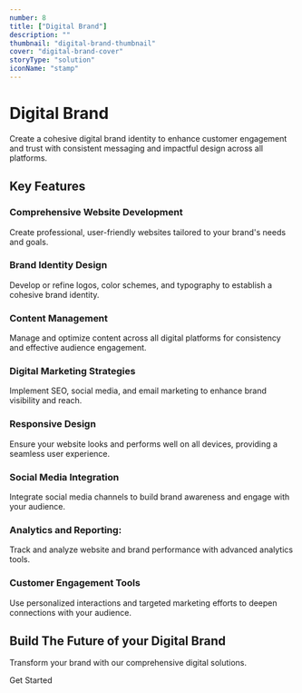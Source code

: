 ```yaml
---
number: 8
title: ["Digital Brand"]
description: ""
thumbnail: "digital-brand-thumbnail"
cover: "digital-brand-cover"
storyType: "solution"
iconName: "stamp"
---
```


# Digital Brand

Create a cohesive digital brand identity to enhance customer engagement and trust with consistent messaging and impactful design across all platforms.

## Key Features

### Comprehensive Website Development

Create professional, user-friendly websites tailored to your brand's needs and goals.

### Brand Identity Design

Develop or refine logos, color schemes, and typography to establish a cohesive brand identity.

### Content Management

Manage and optimize content across all digital platforms for consistency and effective audience engagement.

### Digital Marketing Strategies

Implement SEO, social media, and email marketing to enhance brand visibility and reach.

### Responsive Design

Ensure your website looks and performs well on all devices, providing a seamless user experience.

### Social Media Integration

Integrate social media channels to build brand awareness and engage with your audience.

### Analytics and Reporting:

Track and analyze website and brand performance with advanced analytics tools.

### Customer Engagement Tools

Use personalized interactions and targeted marketing efforts to deepen connections with your audience.

## Build The Future of your Digital Brand

Transform your brand with our comprehensive digital solutions.

Get Started
